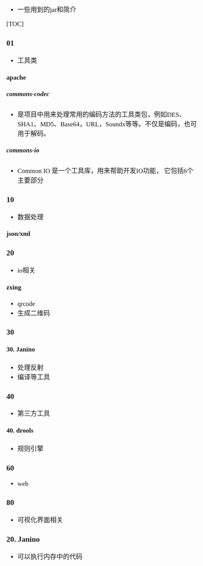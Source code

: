 <span  style="font-family: Simsun,serif; font-size: 17px; ">

- 一些用到的jar和简介

[TOC]

### 01

- 工具类

#### apache

##### commons-codec

- 是项目中用来处理常用的编码方法的工具类包，例如DES、SHA1、MD5、Base64，URL，Soundx等等。不仅是编码，也可用于解码。

##### commons-io

- Common IO 是一个工具库，用来帮助开发IO功能， 它包括6个主要部分

### 10

- 数据处理

#### json/xml

### 20

- io相关

#### zxing

- qrcode
- 生成二维码

### 30

#### 30. Janino

- 处理反射
- 编译等工具

### 40

- 第三方工具

#### 40. drools

- 规则引擎

### 60

- web

### 80

- 可视化界面相关

### 20. Janino

- 可以执行内存中的代码

</span>
